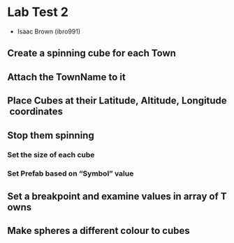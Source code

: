 # Lab Test 2
- Isaac Brown (ibro991)

##  Create a spinning cube for each Town

## Attach the TownName to it
## Place Cubes at their Latitude, Altitude, Longitude coordinates

## Stop them spinning

### Set the size of each cube

### Set Prefab based on “Symbol” value

## Set a breakpoint and examine values in array of Towns

## Make spheres a different colour to cubes 